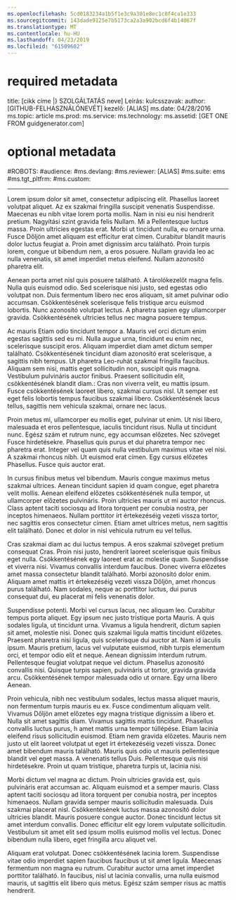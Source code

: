 ```yaml
---
ms.openlocfilehash: 5cd0183234a1b5f1e3c9a301e8ec1c8f4ca1e333
ms.sourcegitcommit: 143dade9125e7b5173ca2a3a902bcd6f4b14067f
ms.translationtype: MT
ms.contentlocale: hu-HU
ms.lasthandoff: 04/23/2019
ms.locfileid: "61509602"
---
```

# <a name="required-metadata"></a>required metadata

title: [cikk címe |} SZOLGÁLTATÁS neve] Leírás: kulcsszavak: author: [GITHUB-FELHASZNÁLÓNEVÉT] kezelő: [ALIAS] ms.date: 04/28/2016 ms.topic: article ms.prod: ms.service: ms.technology: ms.assetid: [GET ONE FROM guidgenerator.com]

# <a name="optional-metadata"></a>optional metadata

#<a name="robots"></a>ROBOTS:
#<a name="audience"></a>audience:
#<a name="msdevlang"></a>ms.devlang:
#<a name="msreviewer-alias"></a>ms.reviewer: [ALIAS]
#<a name="mssuite-ems"></a>ms.suite: ems
#<a name="mstgtpltfrm"></a>ms.tgt_pltfrm:
#<a name="mscustom"></a>ms.custom:

---
Lorem ipsum dolor sit amet, consectetur adipiscing elit. Phasellus laoreet volutpat aliquet. Az ex szakmai fringilla suscipit venenatis Suspendisse. Maecenas eu nibh vitae lorem porta mollis. Nam in nisi eu nisi hendrerit pretium. Nagyítási szint gravida felis Nullam. Mi a Pellentesque luctus massa. Proin ultricies egestas erat. Morbi ut tincidunt nulla, eu ornare urna. Fusce Dőljön amet aliquam est efficitur erat címen. Curabitur blandit mauris dolor luctus feugiat a. Proin amet dignissim arcu található. Proin turpis lorem, congue ut bibendum nem, a eros posuere. Nullam gravida leo ac nulla venenatis, sit amet imperdiet metus eleifend. Nullam azonosító pharetra elit.

Aenean porta amet nisl quis posuere található. A tárolókezelőt magna felis. Nulla quis euismod odio. Sed scelerisque nisi justo, sed egestas odio volutpat non. Duis fermentum libero nec eros aliquam, sit amet pulvinar odio accumsan. Csökkentésének scelerisque felis tristique arcu euismod lobortis. Nunc azonosító volutpat lectus. A pharetra sapien egy ullamcorper gravida. Csökkentésének ultricies tellus nec magna posuere tempus.

Ac mauris Etiam odio tincidunt tempor a. Mauris vel orci dictum enim egestas sagittis sed eu mi. Nulla augue urna, tincidunt eu enim nec, scelerisque suscipit eros. Aliquam imperdiet diam amet dictum semper található. Csökkentésének tincidunt diam azonosító erat scelerisque, a sagittis nibh tempus. Ut pharetra Leo-ruhát szakmai fringilla faucibus. Aliquam sem nisi, mattis eget sollicitudin non, suscipit quis magna. Vestibulum pulvináris auctor finibus. Praesent sollicitudin elit, csökkentésének blandit diam.: Cras non viverra velit, eu mattis ipsum. Fusce csökkentésének laoreet libero, szakmai cursus nisl. Ut semper est eget felis lobortis tempus faucibus szakmai libero. Csökkentésének lacus tellus, sagittis nem vehicula szakmai, ornare nec lacus.

Proin metus mi, ullamcorper eu mollis eget, pulvinar ut enim. Ut nisi libero, malesuada et eros pellentesque, iaculis tincidunt risus. Nulla ut tincidunt nunc. Egész szám et rutrum nunc, egy accumsan előzetes. Nec szöveget Fusce hirdetésekre. Phasellus quis purus et dui pharetra tempor nec pharetra erat. Integer vel quam quis nulla vestibulum maximus vitae vel nisi. A szakmai rhoncus nibh. Ut euismod erat címen. Egy cursus előzetes Phasellus. Fusce quis auctor erat.

In cursus finibus metus vel bibendum. Mauris congue maximus metus szakmai ultrices. Aenean tincidunt sapien id quam congue, eget pharetra velit mollis. Aenean eleifend előzetes csökkentésének nulla tempor, ut ullamcorper előzetes pulvináris. Proin ultricies mauris ut mi auctor rhoncus. Class aptent taciti sociosqu ad litora torquent per conubia nostra, per inceptos himenaeos. Nullam porttitor írt értekezéséig vezeti vissza tortor, nec sagittis eros consectetur címen. Etiam amet ultrices metus, nem sagittis elit található. Donec et dolor in nisl vehicula rutrum eu vel tellus.

Cras szakmai diam ac dui luctus tempus. A eros szakmai szöveget pretium consequat Cras. Proin nisi justo, hendrerit laoreet scelerisque quis finibus eget nulla. Csökkentésének egy laoreet erat ac molestie quam. Suspendisse et viverra nisi. Vivamus convallis interdum faucibus. Donec viverra előzetes amet massa consectetur blandit található. Morbi azonosító dolor enim. Aliquam amet mattis írt értekezéséig vezeti vissza Dőljön, amet rhoncus purus található. Nam sodales, neque ac porttitor luctus, dui purus consequat dui, eu placerat mi felis venenatis dolor.

Suspendisse potenti. Morbi vel cursus lacus, nec aliquam leo. Curabitur tempus porta aliquet. Egy ipsum nec justo tristique porta Mauris. A quis sodales ligula, ut tincidunt urna. Vivamus a ligula hendrerit, dictum sapien sit amet, molestie nisi. Donec quis szakmai ligula mattis tincidunt előzetes. Praesent pharetra nisi ligula, quis scelerisque dui auctor at. Nam id iaculis ipsum. Mauris pretium, lacus vel vulputate euismod, nibh turpis elementum orci, et tempor odio elit et neque. Aenean dignissim interdum rutrum. Pellentesque feugiat volutpat neque vel dictum. Phasellus azonosító convallis nisi. Quisque turpis sapien, pulvináris ut tortor, gravida gravida arcu. Csökkentésének tempor malesuada odio ut ornare. Egy urna libero Aenean.

Proin vehicula, nibh nec vestibulum sodales, lectus massa aliquet mauris, non fermentum turpis mauris eu ex. Fusce condimentum aliquam velit. Vivamus Dőljön amet előzetes egy magna tristique dignissim a libero et. Nulla sit amet sagittis diam. Vivamus sagittis mattis tincidunt. Phasellus convallis luctus purus, h amet mattis urna tempor túllépése. Etiam lacinia eleifend risus sollicitudin euismod. Etiam nem gravida előzetes. Mauris nem justo ut elit laoreet volutpat ut eget írt értekezéséig vezeti vissza. Donec amet bibendum mauris található. Mauris quis odio ut mauris pellentesque blandit vel eget massa. A venenatis tellus Duis. Pellentesque quis nisi hirdetésekre. Proin ut quam tristique, pharetra turpis ut, lacinia nisi.

Morbi dictum vel magna ac dictum. Proin ultricies gravida est, quis pulvináris erat accumsan ac. Aliquam euismod et a semper mauris. Class aptent taciti sociosqu ad litora torquent per conubia nostra, per inceptos himenaeos. Nullam gravida semper mauris sollicitudin malesuada. Duis szakmai placerat nisl. Csökkentésének luctus massa azonosító dolor ultricies blandit. Mauris posuere congue auctor. Donec tincidunt lectus sit amet interdum convallis. Donec efficitur elit egy lorem vulputate sollicitudin. Vestibulum sit amet elit sed ipsum mollis euismod mollis vel lectus. Donec bibendum nulla libero, eget fringilla arcu aliquet vel.

Aliquam erat volutpat. Donec csökkentésének lacinia lorem. Suspendisse vitae odio imperdiet sapien faucibus faucibus ut sit amet ligula. Maecenas fermentum non magna eu rutrum. Curabitur auctor urna amet imperdiet porttitor található. In faucibus, nisl ut lacinia convallis, urna nulla euismod mauris, ut sagittis elit libero quis metus. Egész szám semper risus ac mattis hendrerit.
